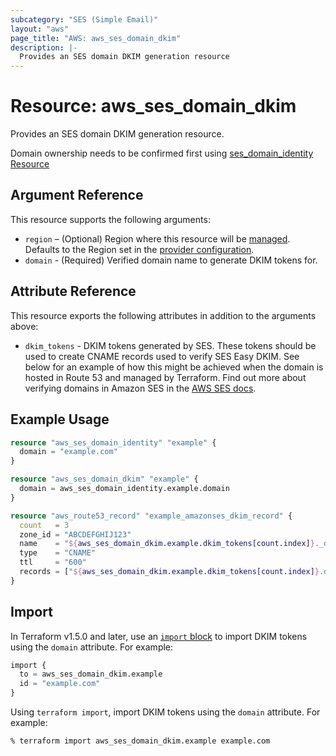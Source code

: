 ```yaml
---
subcategory: "SES (Simple Email)"
layout: "aws"
page_title: "AWS: aws_ses_domain_dkim"
description: |-
  Provides an SES domain DKIM generation resource
---
```


# Resource: aws_ses_domain_dkim

Provides an SES domain DKIM generation resource.

Domain ownership needs to be confirmed first using [ses_domain_identity Resource](/docs/providers/aws/r/ses_domain_identity.html)

## Argument Reference

This resource supports the following arguments:

* `region` – (Optional) Region where this resource will be [managed](https://docs.aws.amazon.com/general/latest/gr/rande.html#regional-endpoints). Defaults to the Region set in the [provider configuration](https://registry.terraform.io/providers/hashicorp/aws/latest/docs#aws-configuration-reference).
* `domain` - (Required) Verified domain name to generate DKIM tokens for.

## Attribute Reference

This resource exports the following attributes in addition to the arguments above:

* `dkim_tokens` - DKIM tokens generated by SES.
  These tokens should be used to create CNAME records used to verify SES Easy DKIM.
  See below for an example of how this might be achieved
  when the domain is hosted in Route 53 and managed by Terraform.
  Find out more about verifying domains in Amazon SES
  in the [AWS SES docs](http://docs.aws.amazon.com/ses/latest/DeveloperGuide/easy-dkim-dns-records.html).

## Example Usage

```terraform
resource "aws_ses_domain_identity" "example" {
  domain = "example.com"
}

resource "aws_ses_domain_dkim" "example" {
  domain = aws_ses_domain_identity.example.domain
}

resource "aws_route53_record" "example_amazonses_dkim_record" {
  count   = 3
  zone_id = "ABCDEFGHIJ123"
  name    = "${aws_ses_domain_dkim.example.dkim_tokens[count.index]}._domainkey"
  type    = "CNAME"
  ttl     = "600"
  records = ["${aws_ses_domain_dkim.example.dkim_tokens[count.index]}.dkim.amazonses.com"]
}
```

## Import

In Terraform v1.5.0 and later, use an [`import` block](https://developer.hashicorp.com/terraform/language/import) to import DKIM tokens using the `domain` attribute. For example:

```terraform
import {
  to = aws_ses_domain_dkim.example
  id = "example.com"
}
```

Using `terraform import`, import DKIM tokens using the `domain` attribute. For example:

```console
% terraform import aws_ses_domain_dkim.example example.com
```
